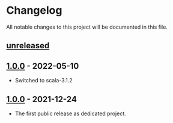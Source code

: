 # Changelog

All notable changes to this project will be documented in this file.

## [unreleased]

## [1.0.0] - 2022-05-10
- Switched to scala-3.1.2

## [1.0.0] - 2021-12-24
- The first public release as dedicated project.

[unreleased]: https://github.com/kcrypt/scala-sha/compare/v1.0.1...HEAD
[1.0.1]: https://github.com/kcrypt/scala-sha/releases/tag/v1.0.1
[1.0.0]: https://github.com/kcrypt/scala-sha/releases/tag/v1.0.0
